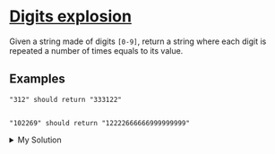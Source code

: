 # [Digits explosion](https://www.codewars.com/kata/585b1fafe08bae9988000314)

Given a string made of digits `[0-9]`, return a string where each digit is repeated a number of times equals to its
value.

## Examples

```
"312" should return "333122"


"102269" should return "12222666666999999999"
```

<details><summary>My Solution</summary>

```js
function explode(s) {
  return [...s].map((d) => d.repeat(d)).join("");
}
```

</details>
